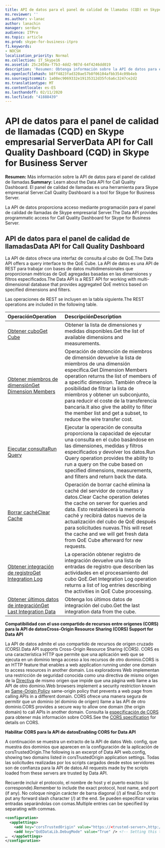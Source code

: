 ```yaml
---
title: API de datos para el panel de calidad de llamadas (CQD) en Skype empresarial Server
ms.reviewer: ''
ms.author: v-lanac
author: lanachin
manager: serdars
audience: ITPro
ms.topic: article
ms.prod: skype-for-business-itpro
f1.keywords:
- NOCSH
localization_priority: Normal
ms.collection: IT_Skype16
ms.assetid: 25c2450a-f7b3-4dd2-987d-64f4246dd019
description: 'Resumen: Obtenga información sobre la API de datos para el panel de calidad de llamadas. El panel de calidad de llamadas es una herramienta para Skype empresarial Server.'
ms.openlocfilehash: b8ff4823fad320ae57b8f06104afbb354c09b4eb
ms.sourcegitcommit: 1a08ec9069332e19135312d35fc6a6c3247ce2d2
ms.translationtype: MT
ms.contentlocale: es-ES
ms.lasthandoff: 02/11/2020
ms.locfileid: "41888439"
---
```

# <a name="data-api-for-call-quality-dashboard-cqd-in-skype-for-business-server"></a><span data-ttu-id="e7ea6-104">API de datos para el panel de calidad de llamadas (CQD) en Skype empresarial Server</span><span class="sxs-lookup"><span data-stu-id="e7ea6-104">Data API for Call Quality Dashboard (CQD) in Skype for Business Server</span></span>
 
<span data-ttu-id="e7ea6-105">**Resumen:** Más información sobre la API de datos para el panel de calidad de llamadas.</span><span class="sxs-lookup"><span data-stu-id="e7ea6-105">**Summary:** Learn about the Data API for Call Quality Dashboard.</span></span> <span data-ttu-id="e7ea6-106">El panel de calidad de llamadas es una herramienta para Skype empresarial Server.</span><span class="sxs-lookup"><span data-stu-id="e7ea6-106">Call Quality Dashboard is a tool for Skype for Business Server.</span></span>
  
<span data-ttu-id="e7ea6-107">La API de datos proporciona acceso mediante programación para el panel de calidad de llamadas de Skype empresarial Server.</span><span class="sxs-lookup"><span data-stu-id="e7ea6-107">The Data API provides programmatic access for Call Quality Dashboard for Skype for Business Server.</span></span>
  
## <a name="data-api-for-call-quality-dashboard"></a><span data-ttu-id="e7ea6-108">API de datos para el panel de calidad de llamadas</span><span class="sxs-lookup"><span data-stu-id="e7ea6-108">Data API for Call Quality Dashboard</span></span>

<span data-ttu-id="e7ea6-109">La API de datos ofrece una interfaz de consulta al cubo de QoE.</span><span class="sxs-lookup"><span data-stu-id="e7ea6-109">The Data API offers a query interface to the QoE Cube.</span></span> <span data-ttu-id="e7ea6-110">La API de datos es una API de REST para trabajar con bases de datos multidimensionales que proporcionan métricas de QoE agregadas basadas en las dimensiones y filtros especificados.</span><span class="sxs-lookup"><span data-stu-id="e7ea6-110">The Data API is a REST API for working with multi-dimensional database that provides aggregated QoE metrics based on specified dimensions and filters.</span></span>
  
<span data-ttu-id="e7ea6-111">Las operaciones de REST se incluyen en la tabla siguiente.</span><span class="sxs-lookup"><span data-stu-id="e7ea6-111">The REST operations are included in the following table.</span></span>
  

|<span data-ttu-id="e7ea6-112">**Operación**</span><span class="sxs-lookup"><span data-stu-id="e7ea6-112">**Operation**</span></span>|<span data-ttu-id="e7ea6-113">**Descripción**</span><span class="sxs-lookup"><span data-stu-id="e7ea6-113">**Description**</span></span>|
|:-----|:-----|
|[<span data-ttu-id="e7ea6-114">Obtener cubo</span><span class="sxs-lookup"><span data-stu-id="e7ea6-114">Get Cube</span></span>](get-cube.md) <br/> |<span data-ttu-id="e7ea6-115">Obtener la lista de dimensiones y medidas disponibles.</span><span class="sxs-lookup"><span data-stu-id="e7ea6-115">Get the list of available dimensions and measurements.</span></span>  <br/> |
|[<span data-ttu-id="e7ea6-116">Obtener miembros de dimensión</span><span class="sxs-lookup"><span data-stu-id="e7ea6-116">Get Dimension Members</span></span>](get-dimension-members.md) <br/> |<span data-ttu-id="e7ea6-117">Operación de obtención de miembros de dimensión devuelve la lista de miembros de una dimensión específica.</span><span class="sxs-lookup"><span data-stu-id="e7ea6-117">Get Dimension Members operation returns the list of members of a specific dimension.</span></span> <span data-ttu-id="e7ea6-118">También ofrece la posibilidad de filtrar la lista de miembros y obtener un subconjunto, para reducir el coste de la transferencia bancaria.</span><span class="sxs-lookup"><span data-stu-id="e7ea6-118">It also give the ability to filter the member list and get a subset, to reduce the wire transfer cost.</span></span>  <br/> |
|[<span data-ttu-id="e7ea6-119">Ejecutar consulta</span><span class="sxs-lookup"><span data-stu-id="e7ea6-119">Run Query</span></span>](run-query.md) <br/> |<span data-ttu-id="e7ea6-120">Ejecutar la operación de consulta proporciona la capacidad de ejecutar una consulta en el cubo basándose en las dimensiones, medidas y filtros especificados y devolver los datos.</span><span class="sxs-lookup"><span data-stu-id="e7ea6-120">Run Query operation provides the ability to run a query on the cube based on specified dimensions, measurements, and filters and return back the data.</span></span>  <br/> |
|[<span data-ttu-id="e7ea6-121">Borrar caché</span><span class="sxs-lookup"><span data-stu-id="e7ea6-121">Clear Cache</span></span>](clear-cache.md) <br/> |<span data-ttu-id="e7ea6-122">Operación de borrar caché elimina la caché del servidor de consultas y datos.</span><span class="sxs-lookup"><span data-stu-id="e7ea6-122">Clear Cache operation deletes the cache on server for queries and data.</span></span> <span data-ttu-id="e7ea6-123">Esto restablecerá la memoria caché y recibirá datos nuevos de la actualización del cubo de QoE después para solicitudes nuevas.</span><span class="sxs-lookup"><span data-stu-id="e7ea6-123">This will reset the cache and we will get fresh data from QoE Cube afterward for new requests.</span></span>  <br/> |
|[<span data-ttu-id="e7ea6-124">Obtener integración de registro</span><span class="sxs-lookup"><span data-stu-id="e7ea6-124">Get Integration Log</span></span>](get-integration-log.md) <br/> |<span data-ttu-id="e7ea6-125">La operación obtener registro de integración devuelve una lista de entradas de registro que describen las actividades en el procesamiento del cubo QoE.</span><span class="sxs-lookup"><span data-stu-id="e7ea6-125">Get Integration Log operation returns a list of log entries describing the activities in QoE Cube processing.</span></span>  <br/> |
|[<span data-ttu-id="e7ea6-126">Obtener últimos datos de integración</span><span class="sxs-lookup"><span data-stu-id="e7ea6-126">Get Last Integration Data</span></span>](get-last-integration-data.md) <br/> |<span data-ttu-id="e7ea6-127">Obtenga los últimos datos de integración del cubo.</span><span class="sxs-lookup"><span data-stu-id="e7ea6-127">Get the last integration data from the cube.</span></span>  <br/> |
   
 <span data-ttu-id="e7ea6-128">**Compatibilidad con el uso compartido de recursos entre orígenes (CORS) para la API de datos**</span><span class="sxs-lookup"><span data-stu-id="e7ea6-128">**Cross-Origin Resource Sharing (CORS) Support for Data API**</span></span>
  
<span data-ttu-id="e7ea6-129">La API de datos admite el uso compartido de recursos de origen cruzado (CORS).</span><span class="sxs-lookup"><span data-stu-id="e7ea6-129">Data API supports Cross-Origin Resource Sharing (CORS).</span></span> <span data-ttu-id="e7ea6-130">CORS es una característica HTTP que permite que una aplicación web que se ejecuta en un dominio tenga acceso a los recursos de otro dominio.</span><span class="sxs-lookup"><span data-stu-id="e7ea6-130">CORS is an HTTP feature that enables a web application running under one domain to access resources in another domain.</span></span> <span data-ttu-id="e7ea6-131">Los exploradores Web implementan una restricción de seguridad conocida como una directiva de mismo origen de la [Directiva](https://www.w3.org/Security/wiki/Same_Origin_Policy) de mismo origen que impide que una página web llame a las API de otro dominio.</span><span class="sxs-lookup"><span data-stu-id="e7ea6-131">Web browsers implement a security restriction known as [Same-Origin Policy](https://www.w3.org/Security/wiki/Same_Origin_Policy) same-origin policy that prevents a web page from calling APIs in a different domain.</span></span> <span data-ttu-id="e7ea6-132">CORS ofrece una manera segura de permitir que un dominio (el dominio de origen) llame a las API de otro dominio.</span><span class="sxs-lookup"><span data-stu-id="e7ea6-132">CORS provides a secure way to allow one domain (the origin domain) to call APIs in another domain.</span></span> <span data-ttu-id="e7ea6-133">Consulta la [especificación de CORS](https://www.w3.org/TR/cors/) para obtener más información sobre CORS.</span><span class="sxs-lookup"><span data-stu-id="e7ea6-133">See the [CORS specification](https://www.w3.org/TR/cors/) for details on CORS.</span></span>
  
 <span data-ttu-id="e7ea6-134">**Habilitar CORS para la API de datos**</span><span class="sxs-lookup"><span data-stu-id="e7ea6-134">**Enabling CORS for Data API**</span></span>
  
 <span data-ttu-id="e7ea6-135">A continuación se muestra un extracto de la API de datos Web. config, que muestra dos dominios que aparecen en la configuración de la aplicación de corsTrustedOrigin.</span><span class="sxs-lookup"><span data-stu-id="e7ea6-135">The following is an excerpt of Data API web.config, showing two domains listed in corsTrustedOrigin application settings.</span></span> <span data-ttu-id="e7ea6-136">Todas las solicitudes realizadas por los scripts cargados desde estos servidores son de confianza para la API de datos.</span><span class="sxs-lookup"><span data-stu-id="e7ea6-136">All requests made by the scripts loaded from these servers are trusted by Data API.</span></span>
  
<span data-ttu-id="e7ea6-137">Recuerde incluir el protocolo, el nombre de host y el puerto exactos (si corresponde).</span><span class="sxs-lookup"><span data-stu-id="e7ea6-137">Remember to include the exact protocol, host name, and port (if any).</span></span> <span data-ttu-id="e7ea6-138">No coloque ningún carácter de barra diagonal (/) al final.</span><span class="sxs-lookup"><span data-stu-id="e7ea6-138">Do not to put any forward slash character (/) at the end.</span></span> <span data-ttu-id="e7ea6-139">Se pueden especificar varias entradas separándolas con comas.</span><span class="sxs-lookup"><span data-stu-id="e7ea6-139">Multiple entries can be specified by separating with commas.</span></span>
  
```xml
<configuration>
  <appSettings>
    <add key="corsTrustedOrigin" value="https://<trusted-server>,http://<another-trusted-domain>:8080" /> <!-- Domains which are trusted to get the data -->
    <add key="QoEDataLib.DebugMode" value="True" /> <!-- Setting this to True, allows seeing of the detail logs in status page -->
…  </appSettings>
</configuration>
```


